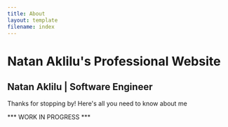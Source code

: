 ```yaml
---
title: About
layout: template
filename: index
--- 
```


# Natan Aklilu's Professional Website

## Natan Aklilu  |  Software Engineer

Thanks for stopping by! Here's all you need to know about me

*** WORK IN PROGRESS ***
